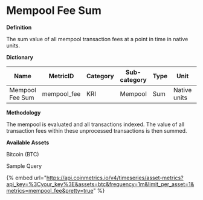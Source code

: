 # Mempool Fee Sum

**Definition**

The sum value of all mempool transaction fees at a point in time in native units.

**Dictionary**

| Name            | MetricID     | Category | Sub-category | Type | Unit         | Interval |
| --------------- | ------------ | -------- | ------------ | ---- | ------------ | -------- |
| Mempool Fee Sum | mempool\_fee | KRI      | Mempool      | Sum  | Native units | 1m       |

**Methodology**

The mempool is evaluated and all transactions indexed. The value of all transaction fees within these unprocessed transactions is then summed.

**Available Assets**&#x20;

Bitcoin (BTC)

Sample Query

{% embed url="https://api.coinmetrics.io/v4/timeseries/asset-metrics?api_key=%3Cyour_key%3E&assets=btc&frequency=1m&limit_per_asset=1&metrics=mempool_fee&pretty=true" %}
